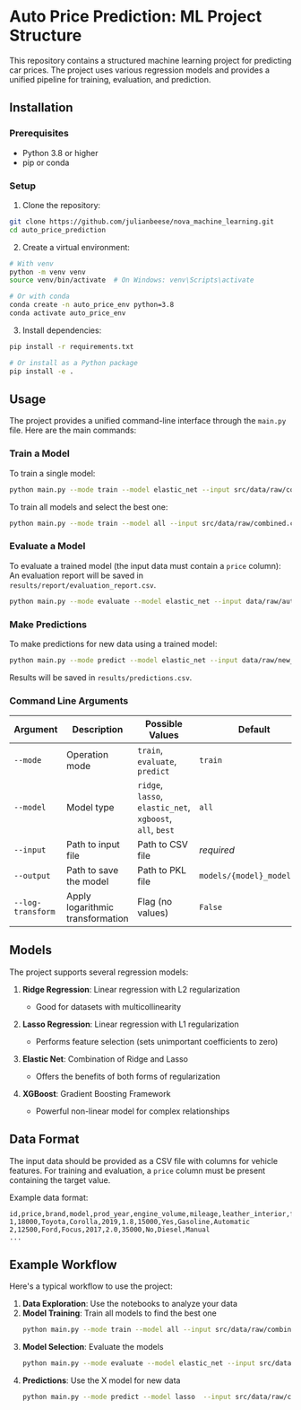# Auto Price Prediction: ML Project Structure

This repository contains a structured machine learning project for predicting car prices. The project uses various regression models and provides a unified pipeline for training, evaluation, and prediction.

## Installation

### Prerequisites
- Python 3.8 or higher
- pip or conda

### Setup

1. Clone the repository:
```bash
git clone https://github.com/julianbeese/nova_machine_learning.git
cd auto_price_prediction
```

2. Create a virtual environment:
```bash
# With venv
python -m venv venv
source venv/bin/activate  # On Windows: venv\Scripts\activate

# Or with conda
conda create -n auto_price_env python=3.8
conda activate auto_price_env
```

3. Install dependencies:
```bash
pip install -r requirements.txt

# Or install as a Python package
pip install -e .
```

## Usage

The project provides a unified command-line interface through the `main.py` file. Here are the main commands:

### Train a Model

To train a single model:

```bash
python main.py --mode train --model elastic_net --input src/data/raw/combined.csv
```

To train all models and select the best one:

```bash
python main.py --mode train --model all --input src/data/raw/combined.csv
```

### Evaluate a Model

To evaluate a trained model (the input data must contain a `price` column):
An evaluation report will be saved in `results/report/evaluation_report.csv`.

```bash
python main.py --mode evaluate --model elastic_net --input data/raw/auto_prices.csv
```

### Make Predictions

To make predictions for new data using a trained model:

```bash
python main.py --mode predict --model elastic_net --input data/raw/new_cars.csv
```

Results will be saved in `results/predictions.csv`.

### Command Line Arguments

| Argument | Description | Possible Values | Default |
|----------|-------------|-----------------|---------|
| `--mode` | Operation mode | `train`, `evaluate`, `predict` | `train` |
| `--model` | Model type | `ridge`, `lasso`, `elastic_net`, `xgboost`, `all`, `best` | `all` |
| `--input` | Path to input file | Path to CSV file | *required* |
| `--output` | Path to save the model | Path to PKL file | `models/{model}_model.pkl` |
| `--log-transform` | Apply logarithmic transformation | Flag (no values) | `False` |

## Models

The project supports several regression models:

1. **Ridge Regression**: Linear regression with L2 regularization
   - Good for datasets with multicollinearity

2. **Lasso Regression**: Linear regression with L1 regularization
   - Performs feature selection (sets unimportant coefficients to zero)

3. **Elastic Net**: Combination of Ridge and Lasso
   - Offers the benefits of both forms of regularization

4. **XGBoost**: Gradient Boosting Framework
   - Powerful non-linear model for complex relationships

## Data Format

The input data should be provided as a CSV file with columns for vehicle features. For training and evaluation, a `price` column must be present containing the target value.

Example data format:
```
id,price,brand,model,prod_year,engine_volume,mileage,leather_interior,fuel_type,transmission
1,18000,Toyota,Corolla,2019,1.8,15000,Yes,Gasoline,Automatic
2,12500,Ford,Focus,2017,2.0,35000,No,Diesel,Manual
...
```

## Example Workflow

Here's a typical workflow to use the project:

1. **Data Exploration**: Use the notebooks to analyze your data
2. **Model Training**: Train all models to find the best one
   ```bash
   python main.py --mode train --model all --input src/data/raw/combined.csv
   ```
3. **Model Selection**: Evaluate the models
   ```bash
   python main.py --mode evaluate --model elastic_net --input src/data/raw/combined.csv
   ```
4. **Predictions**: Use the X model for new data
   ```bash
   python main.py --mode predict --model lasso  --input src/data/raw/combined.csv
   ```
